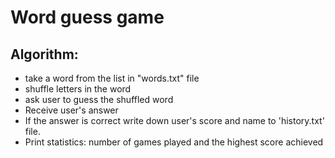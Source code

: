 # Word guess game

## Algorithm:
* take a word from the list in "words.txt" file
* shuffle letters in the word
* ask user to guess the shuffled word
* Receive user's answer
* If the answer is correct write down user's score and name to 'history.txt' file.
* Print statistics: number of games played and the highest score achieved
